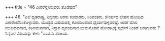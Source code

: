 +++
title = "46 ವೀರರೆನ್ದೆನಿಸುವರು ತೊಡೆಹದ"

+++
46. "ಎಲೆ ಧೃತರಾಷ್ಟ್ರ, ನಿನ್ನವರು ಅರಸು ಕುಮಾರರು, ಸಿರಿವಂತರು. ಶೌರ್ಯದ ಲೇಪನ ಹೊಂದಿದ ವೀರರೆಂದೆನಿಸಿಕೊಳ್ಳುವರು. ಯುದ್ಧದ ವಿಷಯದಲ್ಲಿ ಕೋಮಲವಾದ ಧೈರ್ಯವುಳ್ಳವರಷ್ಟೆ. ಆದರೆ ಮಾರಿ ಮುಖದವನಾದ, ಕಠಿಣಮನನಾದ, ನಿಸ್ಸಾರ ಹೃದಯನಾದ ಭೀಮನೊಡನೆ ಹೋರಾಟಕ್ಕೆ ಸ್ಪರ್ಧೆಗೆ ನಿಂತರೆ ಏನಾಗುವರು ? ನಿನ್ನವರ ವಿಧಿಯನ್ನು ಕೇಳು "ಎಂದನು ಸಂಜಯ.